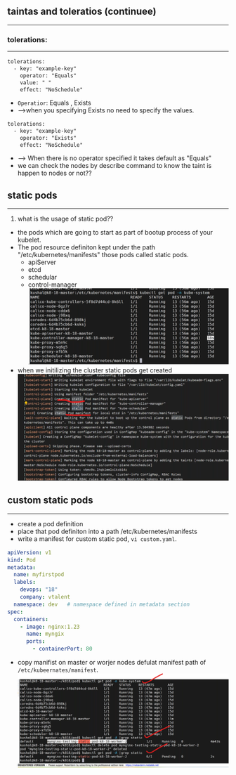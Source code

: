 ## taintas and toleratios (continuee)
------------------------------------------
### tolerations:
-----------
```
tolerations:
  - key: "example-key"
    operator: "Equals"
    value: " "
    effect: "NoSchedule"
```
* `Operatior`: Equals , Exists
*  -->when you specifying Exists no need to specify the values.
```
tolerations:
  - key: "example-key"
    operator: "Exists"
    effect: "NoSchedule"
```
* --> When there is no operator specified it takes default as "Equals"
*  we can check the nodes by describe command to know the taint is happen to nodes or not??
## static pods
-----------------------------
1. what is the usage of static pod??
*  the pods which are going to start as part of bootup process of your kubelet.
* The pod resource definiton kept under the path "/etc/kubernetes/manifests" those pods called static pods.
    *  apiServer
    *  etcd
    *  schedular
    *  control-manager
![preview](./images/k8s79.png)
* when we initilizing the cluster static pods get created
![preview](./images/k8s80.png)
## custom static pods
-------------------------
* create a pod definition
* place that pod definiton into a path /etc/kubernetes/manifests
* write a manifest for custom static pod, `vi custom.yaml`.
```yaml
apiVersion: v1
kind: Pod
metadata:
  name: myfirstpod
  labels: 
    devops: "18" 
    company: vtalent
  namespace: dev   # namespace defined in metadata section
spec:
  containers:  
    - image: nginx:1.23
      name: myngix
      ports:
        - containerPort: 80 
```
* copy manifist on master or worjer nodes defulat manifest path of `/etc/kubeernates/manifest`.
![preview](./images/k8s81.png)


